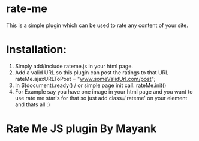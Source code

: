 rate-me
=======

This is a simple plugin which can be used to rate any content of your site.


Installation:
==============

1. Simply add/include rateme.js in your html page.
2. Add a valid URL so this plugin can post the ratings to that URL rateMe.ajaxURLToPost = "www.someValidUrl.com/post"; 
3. In $(document).ready() / or simple page init call: rateMe.init()
4. For Example say you have one image in your html page and you want to use rate me star's for that so just add class='rateme' on your element and thats all :)




Rate Me JS plugin By Mayank
===========================
